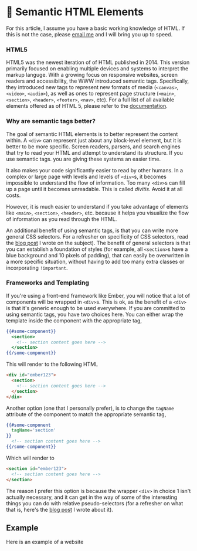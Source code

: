 # :name_badge: Semantic HTML Elements

For this article, I assume you have a basic working knowledge of HTML. If this is not the case, please [email me](mailto:maddie.horowitz@addepar.com) and I will bring you up to speed.

### HTML5

HTML5 was the newest iteration of of HTML published in 2014. This version primarily focused on enabling multiple devices and systems to interpret the markup languge. With a growing focus on responsive websites, screen readers and accessibility, the WWW introduced semantic tags. Specifically, they introduced new tags to represent new formats of media (`<canvas>`, `<video>`, `<audio>`), as well as ones to represent page structure (`<main>`, `<section>`, `<header>`, `<footer>`, `<nav>`, etc). For a full list of all available elements offered as of HTML 5, please refer to the [documentation](https://developer.mozilla.org/en-US/docs/Web/HTML/Element).

### Why are semantic tags better?

The goal of semantic HTML elements is to better represent the content within. A `<div>` can represent just about any block-level element, but it is better to be more specific. Screen readers, parsers, and search engines that try to read your HTML and attempt to understand its structure. If you use semantic tags. you are giving these systems an easier time.

It also makes your code significantly easier to read by other humans. In a complex or large page with levels and levels of `<div>`s, it becomes impossible to understand the flow of information. Too many `<div>`s can fill up a page until it becomes unreadable. This is called _divitis_. Avoid it at all costs.

However, it is much easier to understand if you take advantage of elements like `<main>`, `<section>`, `<header>`, etc. because it helps you visualize the flow of information as you read through the HTML.

An additional benefit of using semantic tags, is that you can write more general CSS selectors. For a refresher on specificity of CSS selectors, read the [blog post](2016-08-02-why-you-should-never-use-important.md) I wrote on the subject). The benefit of general selectors is that you can establish a foundation of styles (for example, all `<section>`s have a blue background and 10 pixels of padding), that can easily be overwritten in a more specific situation, without having to add too many extra classes or incorporating `!important`.

### Frameworks and Templating

If you're using a front-end framework like Ember, you will notice that a lot of components will be wrapped in `<div>`s. This is ok, as the benefit of a `<div>` is that it's generic enough to be used everywhere. If you are committed to using semantic tags, you have two choices here. You can either wrap the template inside the component with the appropriate tag,

```handlebars
{{#some-component}}
  <section>
    <!-- section content goes here -->
  </section>
{{/some-component}}
```

This will render to the following HTML

```html
<div id="ember123">
  <section>
    <!-- section content goes here -->
  </section>
</div>
```

Another option (one that I personally prefer), is to change the `tagName` attribute of the component to match the appropriate semantic tag,

```handlebars
{{#some-component
  tagName='section'
}}
  <!-- section content goes here -->
{{/some-component}}
```

Which will render to

```html
<section id="ember123">
  <!-- section content goes here -->
</section>
```

The reason I prefer this option is because the wrapper `<div>` in choice 1 isn't actually necessary, and it can get in the way of some of the interesting things you can do with relative pseudo-selectors (for a refresher on what that is, here's the [blog post](2016-05-23-selectors-part-2-pseudo-classes.md) I wrote about it).

## Example

Here is an example of a website
